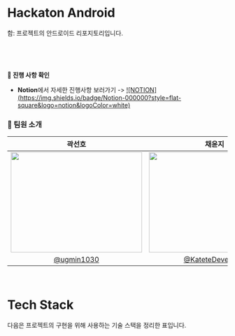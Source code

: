 # Hackaton Android
함: 프로젝트의 안드로이드 리포지토리입니다.

<br/>

<p align="center">
  
</p>
<br/>

**📌 진행 사항 확인**

- **Notion**에서 자세한 진행사항 보러가기 ->
  [![NOTION](https://img.shields.io/badge/Notion-000000?style=flat-
 square&logo=notion&logoColor=white)](https://www.notion.so/team-227e48b7f63180c22bfdd)
  <br>

### 🙌 팀원 소개

|곽선호|채윤지|장용근|
|:---:|:---:|:---:|
|<img src="https://github.com/sxunxin.png"  width="300" height="230">|<img src="https://github.com/KateteDeveloper.png"  width="300" height="230">|<img src="https://github.com/james4510.png"  width="300" height="230">|
|[@ugmin1030](https://github.com/sxunxin)|[@KateteDeveloper](https://github.com/KateteDeveloper)|[@Hongji03](https://github.com/james4510)|
<br/>

# Tech Stack

다음은 프로젝트의 구현을 위해 사용하는 기술 스택을 정리한 표입니다.

